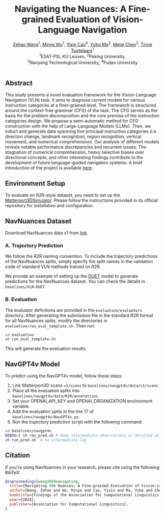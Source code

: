 <div align="center">

<h1>Navigating the Nuances: A Fine-grained Evaluation of Vision-Language Navigation</h1>

<div>
    <a href="https://homes.esat.kuleuven.be/~zwang" target="_blank">Zehao Wang</a><sup>1</sup>,
    <a href="https://wuminye.github.io/" target="_blank">Minye Wu</a><sup>1</sup>,
    <a href="https://sites.google.com/view/yixin-homepage" target="_blank">Yixin Cao</a><sup>4</sup>,
    <a href="https://mayubo2333.github.io" target="_blank">Yubo Ma</a><sup>3</sup>,
    <a href="https://chenmeiqii.github.io" target="_blank">Meiqi Chen</a><sup>2</sup>,
    <a href="https://www.esat.kuleuven.be/psi/TT" target="_blank">Tinne Tuytelaars</a><sup>1</sup> 
</div>
<sup>1</sup>ESAT-PSI, KU Leuven, <sup>2</sup>Peking University, <br> <sup>3</sup>Nanyang Technological University, <sup>4</sup>Fudan University
<br>

</div>
<br>

## Abstract

This study presents a novel evaluation framework for the Vision-Language Navigation (VLN) task. It aims to diagnose current models for various instruction categories at a finer-grained level. The framework is structured around the context-free grammar (CFG) of the task. The CFG serves as the basis for the problem decomposition and the core premise of the instruction categories design. We propose a semi-automatic method for CFG construction with the help of Large-Language Models (LLMs). Then, we induct and generate data spanning five principal instruction categories (i.e. direction change, landmark recognition, region recognition, vertical movement, and numerical comprehension). Our analysis of different models reveals notable performance discrepancies and recurrent issues. The stagnation of numerical comprehension, heavy selective biases over directional concepts, and other interesting findings contribute to the development of future language-guided navigation systems. A brief introduction of the project is available [here](https://zehao-wang.github.io/navnuances).

## Environment Setup

To evaluate on R2R-style dataset, you need to set up the [Matterport3DSimulator](https://github.com/peteanderson80/Matterport3DSimulator). Please follow the instructions provided in its official repository for installation and configuration.


## NavNuances Dataset

Download NavNuances data v1 from [link](https://drive.google.com/file/d/1rVy6n5UC5072dW3-x7XykYhFT-CueIL2/view?usp=sharing)

### A. Trajectory Prediction
We follow the R2R naming convention. To include the trajectory predictions of the NavNuances splits, simply specify the split names in the validation code of standard VLN methods trained on R2R.

We provide an example of setting up the [DUET](https://github.com/cshizhe/VLN-DUET)  model to generate predictions for the NavNuances dataset. You can check the details in ```baselines/VLN-DUET```.

### B. Evaluation
The evaluator definitions are provided in the ```evaluation/evaluators``` directory. After generating the submission file in the standard R2R format for all NavNuances splits, modify the directories in ```evaluation/run_eval_template.sh```. Then run:
```bash
cd evaluation
sh run_eval_template.sh
```
This will generate the evaluation results.

## NavGPT4v Model
To predict using the NavGPT4v model, follow these steps:
1. Link Matterport3D scans ```v1/scans``` to ```baselines/navgpt4v/data/v1/scans```
2. Place all the evaluation splits into ```baselines/navgpt4v/data/R2R/annotations```
3. Set your OPENAI_API_KEY and OPENAI_ORGANIZATION environment variable. 
4. Add the evaluation splits in the line 17 of ```baselines/navgpt4v/NavGPT4v.py```.
5. Run the trajectory prediction script with the following command:

```bash
cd baselines/navgpt4v
DEBUG=1 sh run_pred.sh # dump intermediate observations as detailed at line 339 of navgpt4v/LLMs/openai4v.py
sh run_pred.sh  # no intermediate log
```

## Citation
If you're using NavNuances in your research, please cite using the following BibTeX:
```bibtex
@inproceedings{wang2024navigating,
  title={Navigating the Nuances: A Fine-grained Evaluation of Vision-Language Navigation},
  author={Wang, Zehao and Wu, Minye and Cao, Yixin and Ma, Yubo and Chen, Meiqi and Tuytelaars, Tinne},
  booktitle={Findings of the Association for Computational Linguistics: EMNLP 2024},
  year={2024},
  publisher={Association for Computational Linguistics},
}
```
